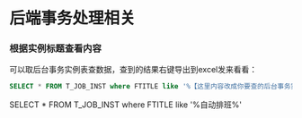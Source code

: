 # 后端事务处理相关
### 根据实例标题查看内容
可以取后台事务实例表查数据，查到的结果右键导出到excel发来看看：
```sql
SELECT * FROM T_JOB_INST where FTITLE like '%【这里内容改成你要查的后台事务实例标题】%'
```
SELECT * FROM T_JOB_INST where FTITLE like '%自动排班%'
